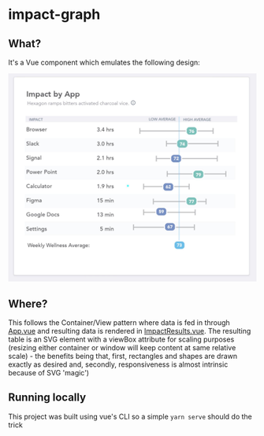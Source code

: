 # impact-graph

## What?

It's a Vue component which emulates the following design:

![Design](./design.jpg)

## Where?

This follows the Container/View pattern where data is fed in through [App.vue](https://github.com/yevbar/misu-impact-table/blob/master/src/App.vue) and resulting data is rendered in [ImpactResults.vue](https://github.com/yevbar/misu-impact-table/blob/master/src/components/ImpactResults.vue). The resulting table is an SVG element with a viewBox attribute for scaling purposes (resizing either container or window will keep content at same relative scale) - the benefits being that, first, rectangles and shapes are drawn exactly as desired and, secondly, responsiveness is almost intrinsic because of SVG 'magic')

## Running locally

This project was built using vue's CLI so a simple `yarn serve` should do the trick
